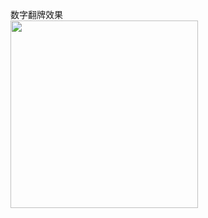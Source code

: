 数字翻牌效果
<br/>
<img src='https://github.com/supermanmwg/alterpic/tree/master/pic/anim.gif'  width="300px" />
